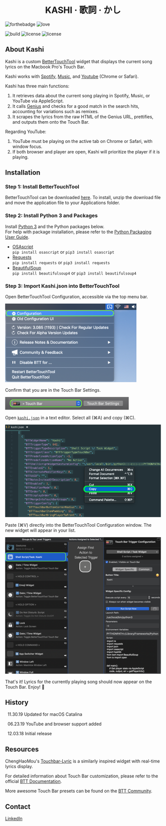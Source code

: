 
<h1 align="center">KASHI · 歌詞 · かし</h1>

![forthebadge](https://forthebadge.com/images/badges/made-with-python.svg)
![love](http://forthebadge.com/images/badges/built-with-love.svg)

![build](https://img.shields.io/badge/build-passing-brightgreen.svg?style=for-the-badge)  ![license](https://img.shields.io/badge/license-GPLv3-blue.svg?style=for-the-badge) ![license](https://img.shields.io/badge/PRs-welcome-yellow.svg?style=for-the-badge)

## About Kashi

Kashi is a custom [BetterTouchTool](https://folivora.ai/) widget that displays the current song lyrics on the Macbook Pro's Touch Bar.

Kashi works with [Spotify](https://www.spotify.com/us/download/other/), [Music](https://www.apple.com/music/), and [Youtube](https://www.youtube.com) (Chrome or Safari).

Kashi has three main functions:
1. It retrieves data about the current song playing in Spotify, Music, or YouTube via AppleScript.
2. It calls [Genius](https://docs.genius.com/) and checks for a good match in the search hits, accounting for variations such as remixes.
3. It scrapes the lyrics from the raw HTML of the Genius URL, prettifies, and outputs them onto the Touch Bar.

Regarding YouTube:
1. YouTube must be playing on the active tab on Chrome or Safari, with window focus.
2. If both browser and player are open, Kashi will prioritize the player if it is playing.

## Installation

### Step 1: Install BetterTouchTool

BetterTouchTool can be downloaded [here](https://folivora.ai/downloads). To install, unzip the download file and move the application file to your Applications folder.

### Step 2: Install Python 3 and Packages

Install [Python 3](https://www.python.org/downloads/release/python-371/) and the Python packages below.<br>
For help with package installation, please refer to the [Python Packaging User Guide](https://packaging.python.org/tutorials/installing-packages/).

  - [OSAscript](https://pypi.org/project/osascript/)<br>
  `pip install osascript` or `pip3 install osascript`
  - [Requests](https://pypi.org/project/requests/)<br>
  `pip install requests` or `pip3 install requests`
  - [BeautifulSoup](https://pypi.org/project/beautifulsoup4/)<br>
  `pip install beautifulsoup4` or `pip3 install beautifulsoup4`
  
### Step 3: Import Kashi.json into BetterTouchTool

Open BetterTouchTool Configuration, accessible via the top menu bar.

<img src="screens/1.png" alt="Open BTT Configuration" width="425">

Confirm that you are in the Touch Bar Settings.

<img src="screens/2.png" alt="Touch Bar Settings" width="400">

Open [`kashi.json`](/kashi.json) in a text editor. Select all (⌘A) and copy (⌘C).

<img src="screens/3.png" alt="Select / Copy JSON" width="650">

Paste (⌘V) directly into the BetterTouchTool Configuration window. The new widget will appear in your list.

<img src="screens/4.png" alt="Paste JSON Into BTT Configuration Window" width="650">

That's it! Lyrics for the currently playing song should now appear on the Touch Bar. Enjoy! 🎉

## History

&nbsp;&nbsp;11.30.19 Updated for macOS Catalina

&nbsp;&nbsp;06.23.19 YouTube and browser support added

&nbsp;&nbsp;12.03.18 Initial release

## Resources

ChengHaoMou's [Touchbar-Lyric](https://github.com/ChenghaoMou/touchbar-lyric) is a similarly inspired widget with real-time lyrics display.

For detailed information about Touch Bar customization, please refer to the official [BTT Documentation](https://docs.bettertouchtool.net/docs/402_touch_bar_basics.html).

More awesome Touch Bar presets can be found on the [BTT Community](https://community.folivora.ai/).

## Contact

[LinkedIn](https://www.linkedin.com/in/hojim)
